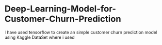 # Deep-Learning-Model-for-Customer-Churn-Prediction
I have used tensorflow to create an simple customer churn prediction model using Kaggle DataSet where i used 
